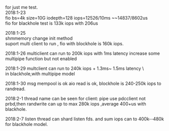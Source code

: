 for just me test.   
2018:1-23   
fio  bs=4k size=10G iodepth=128   iops=12526/10ms ~~14837/8602us   
fio for blackhole test is 133k iops with 206us   

2018:1-25   
shmmemory change  init  method    
suport multi client to run ,
fio with blockhole is 160k iops.

2018:1-26
multiclient can run to 200k iops with 1ms latency
increase some multipipe function but not enabled

2018:1-29
multclient can run to 240k iops + 1.3ms~ 1.5ms latency \    
in blackhole,with multipipe model    

2018:1-30
msg mempool is ok
aio read is ok,
blockhole is 240-250k iops to randread.

2018:2-1
thread name can be seen
for client: pipe use pdcclient not prbd,then 
randwrite can up to max 280k iops ,average 400+us with blackhole.

2018:2-7
listen thread can shard listen fds.
and sum iops can to 400k--480k for blackhole model.
